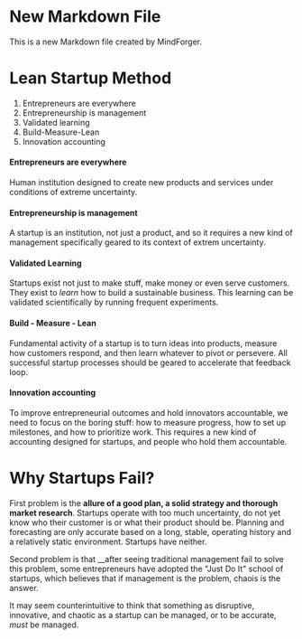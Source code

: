 # New Markdown File

This is a new Markdown file created by MindForger.

# Lean Startup Method
1. Entrepreneurs are everywhere
2. Entrepreneurship is management
3. Validated learning
4. Build-Measure-Lean
5. Innovation accounting

 #### Entrepreneurs are everywhere

Human institution designed to create new products and services under conditions of extreme uncertainty.

 #### Entrepreneurship is management

A startup is an institution, not just a product, and so it requires a new kind of management specifically geared to its context of extrem uncertainty.

 #### Validated Learning

Startups exist not just to make stuff, make money or even serve customers. They exist to _learn_ how to build a sustainable business. This learning can be validated scientifically by running frequent experiments.

 #### Build - Measure - Lean

Fundamental activity of a startup is to turn ideas into products, measure how customers respond, and then learn whatever to pivot or persevere. All successful startup processes should be geared to accelerate that feedback loop.


 #### Innovation accounting

To improve entrepreneurial outcomes and hold innovators accountable, we need to focus on the boring stuff: how to measure progress, how to set up milestones, and how to prioritize work. This requires a new kind of accounting designed for startups, and people who hold them accountable.
# Why Startups Fail?
First problem is the __allure of a good plan, a solid strategy and thorough market research__. Startups operate with too much uncertainty, do not yet know who their customer is or what their product should be. Planning and forecasting are only accurate based on a long, stable, operating history and a relatively static environment. Startups have neither.

Second problem is that __after seeing traditional management fail to solve this problem, some entrepreneurs have adopted the "Just Do It" school of startups, which believes that if management is the problem, chaois is the answer.

It may seem counterintuitive to think that something as disruptive, innovative, and chaotic as a startup can be managed, or to be accurate, _must_ be managed.
